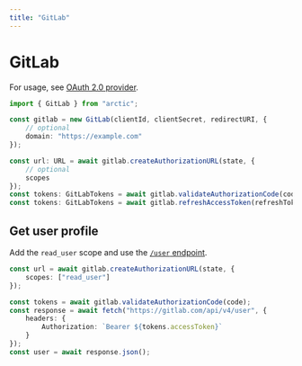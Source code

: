 ```yaml
---
title: "GitLab"
---
```


# GitLab

For usage, see [OAuth 2.0 provider](/guides/oauth2).

```ts
import { GitLab } from "arctic";

const gitlab = new GitLab(clientId, clientSecret, redirectURI, {
	// optional
	domain: "https://example.com"
});
```

```ts
const url: URL = await gitlab.createAuthorizationURL(state, {
	// optional
	scopes
});
const tokens: GitLabTokens = await gitlab.validateAuthorizationCode(code);
const tokens: GitLabTokens = await gitlab.refreshAccessToken(refreshToken);
```

## Get user profile

Add the `read_user` scope and use the [`/user` endpoint](https://docs.gitlab.com/ee/api/users.html#list-current-user).

```ts
const url = await gitlab.createAuthorizationURL(state, {
	scopes: ["read_user"]
});
```

```ts
const tokens = await gitlab.validateAuthorizationCode(code);
const response = await fetch("https://gitlab.com/api/v4/user", {
	headers: {
		Authorization: `Bearer ${tokens.accessToken}`
	}
});
const user = await response.json();
```
